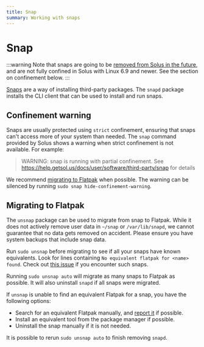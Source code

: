 ```yaml
---
title: Snap
summary: Working with snaps
---
```


# Snap
:::warning
Note that snaps are going to be [removed from Solus in the future][2],
and are not fully confined in Solus with Linux 6.9 and newer.
See the section on confinement below.
:::

[Snaps][1] are a way of installing third-party packages.
The `snapd` package installs the CLI client that can be used to install and run snaps.

## Confinement warning

Snaps are usually protected using `strict` confinement,
ensuring that snaps can't access more of your system than needed.
The `snap` command provided by Solus shows a warning when strict confinement is not available.
For example:

> WARNING: snap is running with partial confinement. See https://help.getsol.us/docs/user/software/third-party/snap for details

We recommend [migrating to Flatpak](#migrating-to-flatpak) when possible.
The warning can be silenced by running `sudo snap hide-confinement-warning`.

## Migrating to Flatpak

The `unsnap` package can be used to migrate from snap to Flatpak.
While it does not actively remove user data in `~/snap` or `/var/lib/snapd`,
we cannot guarantee that no data gets removed on accident.
Please ensure you have system backups that include snap data.

Run `sudo unsnap` before migrating to see if all your snaps have known equivalents.
Look for lines containing `No equivalent flatpak for <name> found`.
Check out [this issue][3] if you encounter such snaps.

Running `sudo unsnap auto` will migrate as many snaps to Flatpak as possible.
It will also uninstall `snapd` if all snaps were migrated.

If `unsnap` is unable to find an equivalent Flatpak for a snap, you have the following options:

- Search for an equivalent Flatpak manually, and [report it][3] if possible.
- Install an equivalent tool from the package manager if possible.
- Uninstall the snap manually if it is not needed.

It is possible to rerun `sudo unsnap auto` to finish removing `snapd`.

[1]: https://snapcraft.io/
[2]: https://github.com/getsolus/packages/issues/325
[3]: https://github.com/getsolus/packages/issues/3282
